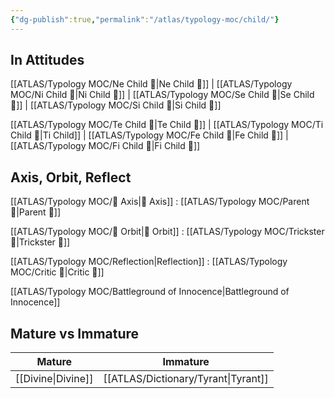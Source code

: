 ```yaml
---
{"dg-publish":true,"permalink":"/atlas/typology-moc/child/"}
---
```



## In Attitudes

[[ATLAS/Typology MOC/Ne Child 🧒\|Ne Child 🧒]] | [[ATLAS/Typology MOC/Ni Child 🧒\|Ni Child 🧒]] | [[ATLAS/Typology MOC/Se Child 🧒\|Se Child 🧒]] | [[ATLAS/Typology MOC/Si Child 🧒\|Si Child 🧒]]

[[ATLAS/Typology MOC/Te Child 🧒\|Te Child 🧒]] | [[ATLAS/Typology MOC/Ti Child 🧒\|Ti Child]] | [[ATLAS/Typology MOC/Fe Child 🧒\|Fe Child 🧒]] | [[ATLAS/Typology MOC/Fi Child 🧒\|Fi Child 🧒]]

## Axis, Orbit, Reflect

[[ATLAS/Typology MOC/🧲 Axis\|🧲 Axis]] : [[ATLAS/Typology MOC/Parent 🤨\|Parent 🤨]]

[[ATLAS/Typology MOC/🔄 Orbit\|🔄 Orbit]] : [[ATLAS/Typology MOC/Trickster 🤡\|Trickster 🤡]]

[[ATLAS/Typology MOC/Reflection\|Reflection]] : [[ATLAS/Typology MOC/Critic 🤔\|Critic 🤔]]

[[ATLAS/Typology MOC/Battleground of Innocence\|Battleground of Innocence]]

## Mature vs Immature

| Mature | Immature |
| -------- | --------- | 
| [[Divine\|Divine]]   | [[ATLAS/Dictionary/Tyrant\|Tyrant]]  |  
